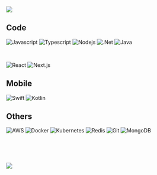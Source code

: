 <br/>
<img src="https://github-readme-streak-stats.herokuapp.com/?user=v-hansen&theme=tokyonight&hide_border=true"/>
<br/>

## Code
![Javascript](https://img.shields.io/badge/Javascript-F0DB4F?style=for-the-badge&labelColor=black&logo=javascript&logoColor=F0DB4F)
![Typescript](https://img.shields.io/badge/Typescript-007acc?style=for-the-badge&labelColor=black&logo=typescript&logoColor=007acc)
![Nodejs](https://img.shields.io/badge/Nodejs-3C873A?style=for-the-badge&labelColor=black&logo=node.js&logoColor=3C873A)
![.Net](https://img.shields.io/badge/.net-5d2a90?style=for-the-badge&logo=.net&logoColor=white)
![Java](https://img.shields.io/badge/java-ea242e?style=for-the-badge&logo=java&logoColor=white)

<br/>

![React](https://img.shields.io/badge/-React-61DBFB?style=for-the-badge&labelColor=black&logo=react&logoColor=61DBFB)
![Next.js](https://img.shields.io/badge/next.js-000000?style=for-the-badge&logo=nextdotjs&logoColor=white)

## Mobile
![Swift](https://img.shields.io/badge/Swift-f4431f?style=for-the-badge&labelColor=black&logo=Swift)
![Kotlin](https://img.shields.io/badge/Kotlin-c318d2?style=for-the-badge&labelColor=black&logo=Kotlin)

## Others
![AWS](https://img.shields.io/badge/Aws-fd9824?style=for-the-badge&logo=aws&logoColor=white)
![Docker](https://img.shields.io/badge/docker-2da0ea?style=for-the-badge&logo=docker&logoColor=white)
![Kubernetes](https://img.shields.io/badge/kubernetes-2da0ea?style=for-the-badge&logo=kubernetes&logoColor=white)
![Redis](https://img.shields.io/badge/redis-a32422?style=for-the-badge&logo=redis&logoColor=white)
![Git](https://img.shields.io/badge/Git-F05032?style=for-the-badge&logo=git&logoColor=white)
![MongoDB](https://img.shields.io/badge/MongoDB-4EA94B?style=for-the-badge&logo=mongodb&logoColor=white)

<br/>
<br/>
<br/>

![](https://komarev.com/ghpvc/?username=v-hansen&color=blue)
